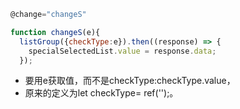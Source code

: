 ```JavaScript
@change="changeS"

function changeS(e){
  listGroup({checkType:e}).then((response) => {
    specialSelectedList.value = response.data;
  });
```

-  要用e获取值，而不是checkType:checkType.value，
- 原来的定义为let checkType= ref('');。
